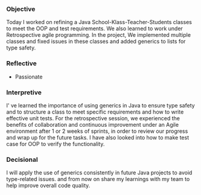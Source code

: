 ### Objective
Today I worked on refining a Java School-Klass-Teacher-Students classes to meet the OOP and test requirements. We also learned to work under Retrospective agile programming.
In the project, We implemented multiple classes and fixed issues in these classes and added generics to lists for type safety.


### Reflective
  - Passionate
  
### Interpretive
I' ve learned the importance of using generics in Java to ensure type safety and to structure a class to meet specific requirements and how to write effective unit tests.
For the retrospective session, we experienced the benefits of collaboration and continuous improvement under an Agile environment after 1 or 2 weeks of sprints, in order to review our progress and wrap up for the future tasks.
I have also looked into how to make test case for OOP to verify the functionality.

### Decisional

I will apply the use of generics consistently in future Java projects to avoid type-related issues.
and from now on share my learnings with my team to help improve overall code quality.
    
